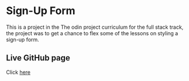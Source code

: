 # Sign-Up Form
This is a project in the The odin project curriculum for the full stack track, the project was to get a chance to flex some of the lessons on styling a sign-up form.

## Live GitHub page

Click [here](https://ralatcode.github.io/TOP-sign-up-form/)
